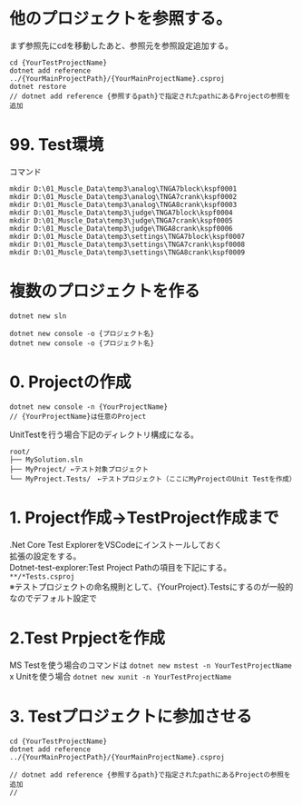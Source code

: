 # 他のプロジェクトを参照する。
まず参照先にcdを移動したあと、参照元を参照設定追加する。
```
cd {YourTestProjectName}
dotnet add reference ../{YourMainProjectPath}/{YourMainProjectName}.csproj
dotnet restore
// dotnet add reference {参照するpath}で指定されたpathにあるProjectの参照を追加
```

# 99. Test環境
コマンド
```
mkdir D:\01_Muscle_Data\temp3\analog\TNGA7block\kspf0001
mkdir D:\01_Muscle_Data\temp3\analog\TNGA7crank\kspf0002
mkdir D:\01_Muscle_Data\temp3\analog\TNGA8crank\kspf0003
mkdir D:\01_Muscle_Data\temp3\judge\TNGA7block\kspf0004
mkdir D:\01_Muscle_Data\temp3\judge\TNGA7crank\kspf0005
mkdir D:\01_Muscle_Data\temp3\judge\TNGA8crank\kspf0006
mkdir D:\01_Muscle_Data\temp3\settings\TNGA7block\kspf0007
mkdir D:\01_Muscle_Data\temp3\settings\TNGA7crank\kspf0008
mkdir D:\01_Muscle_Data\temp3\settings\TNGA8crank\kspf0009
```


# 複数のプロジェクトを作る

```
dotnet new sln

dotnet new console -o {プロジェクト名}
dotnet new console -o {プロジェクト名}

```




# 0. Projectの作成

```
dotnet new console -n {YourProjectName}
// {YourProjectName}は任意のProject
```
UnitTestを行う場合下記のディレクトリ構成になる。
```
root/
├── MySolution.sln
├── MyProject/ ←テスト対象プロジェクト
└── MyProject.Tests/　←テストプロジェクト（ここにMyProjectのUnit Testを作成）
```


# 1. Project作成→TestProject作成まで

.Net Core Test ExplorerをVSCodeにインストールしておく  
拡張の設定をする。   
Dotnet-test-explorer:Test Project Pathの項目を下記にする。   
`**/*Tests.csproj`   
※テストプロジェクトの命名規則として、{YourProject}.Testsにするのが一般的なのでデフォルト設定で

# 2.Test Prpjectを作成
MS Testを使う場合のコマンドは
`dotnet new mstest -n YourTestProjectName`   
x Unitを使う場合
`dotnet new xunit -n YourTestProjectName`   

# 3. Testプロジェクトに参加させる

```
cd {YourTestProjectName}
dotnet add reference ../{YourMainProjectPath}/{YourMainProjectName}.csproj

// dotnet add reference {参照するpath}で指定されたpathにあるProjectの参照を追加
// 
```
